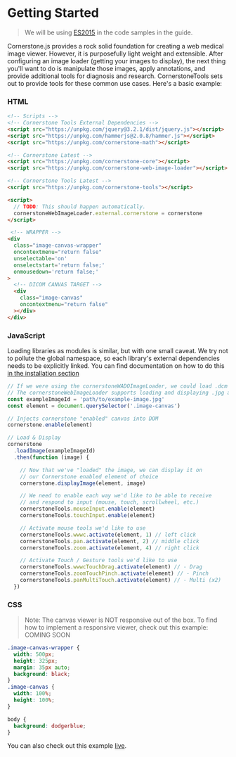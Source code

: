 # Getting Started

> We will be using [ES2015](https://github.com/lukehoban/es6features) in the code samples in the guide.

Cornerstone.js provides a rock solid foundation for creating a web medical image viewer. However, it is purposefully light weight and extensible. After configuring an image loader (getting your images to display), the next thing you'll want to do is manipulate those images, apply annotations, and provide additional tools for diagnosis and research. CornerstoneTools sets out to provide tools for these common use cases. Here's a basic example:

### HTML

``` html
<!-- Scripts -->
<!-- Cornerstone Tools External Dependencies -->
<script src="https://unpkg.com/jquery@3.2.1/dist/jquery.js"></script>
<script src="https://unpkg.com/hammerjs@2.0.8/hammer.js"></script>
<script src="https://unpkg.com/cornerstone-math"></script>

<!-- Cornerstone Latest -->
<script src="https://unpkg.com/cornerstone-core"></script>
<script src="https://unpkg.com/cornerstone-web-image-loader"></script>

<!-- Cornerstone Tools Latest -->
<script src="https://unpkg.com/cornerstone-tools"></script>

<script>
  // TODO: This should happen automatically.
  cornerstoneWebImageLoader.external.cornerstone = cornerstone
</script>

 <!-- WRAPPER -->
<div
  class="image-canvas-wrapper"
  oncontextmenu="return false"
  unselectable='on'
  onselectstart='return false;'
  onmousedown='return false;'
>
  <!-- DICOM CANVAS TARGET -->
  <div
    class="image-canvas"
    oncontextmenu="return false"
  ></div>
</div>
```

### JavaScript

Loading libraries as modules is similar, but with one small caveat. We try not to pollute the global namespace, so each library's external dependencies needs to be explicitly linked. You can find documentation on how to do this [in the installation section](/installation.md)

``` js
// If we were using the cornerstoneWADOImageLoader, we could load .dcm files
// The cornerstoneWebImageLoader supports loading and displaying .jpg and .png files
const exampleImageId = 'path/to/example-image.jpg'
const element = document.querySelector('.image-canvas')

// Injects cornerstone "enabled" canvas into DOM
cornerstone.enable(element)

// Load & Display
cornerstone
  .loadImage(exampleImageId)
  .then(function (image) {

    // Now that we've "loaded" the image, we can display it on
    // our Cornerstone enabled element of choice
    cornerstone.displayImage(element, image)

    // We need to enable each way we'd like to be able to receive
    // and respond to input (mouse, touch, scrollwheel, etc.)
    cornerstoneTools.mouseInput.enable(element)
    cornerstoneTools.touchInput.enable(element)

    // Activate mouse tools we'd like to use
    cornerstoneTools.wwwc.activate(element, 1) // left click
    cornerstoneTools.pan.activate(element, 2) // middle click
    cornerstoneTools.zoom.activate(element, 4) // right click

    // Activate Touch / Gesture tools we'd like to use
    cornerstoneTools.wwwcTouchDrag.activate(element) // - Drag
    cornerstoneTools.zoomTouchPinch.activate(element) // - Pinch
    cornerstoneTools.panMultiTouch.activate(element) // - Multi (x2)
  })
```

### CSS

> Note: The canvas viewer is NOT responsive out of the box. To find how to implement a responsive viewer, check out this example: COMING SOON

```css
.image-canvas-wrapper {
  width: 500px;
  height: 325px;
  margin: 35px auto;
  background: black;
}
.image-canvas {
  width: 100%;
  height: 100%;
}

body {
  background: dodgerblue;
}
```

You can also check out this example [live](https://codepen.io/dannyrb/pen/YYzxma).
